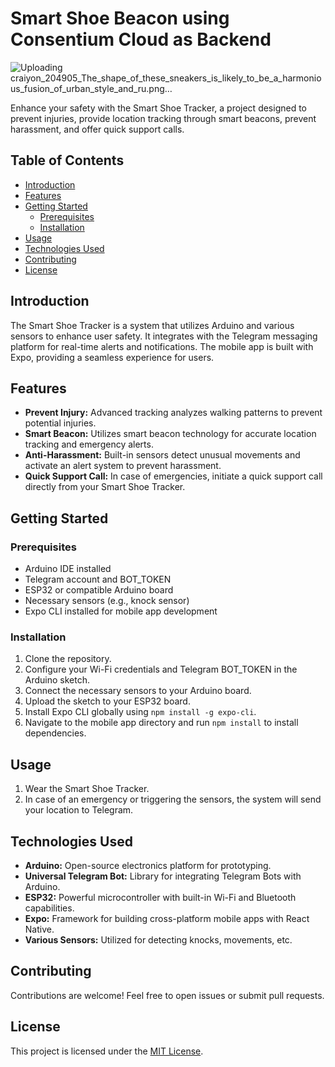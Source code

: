 # Smart Shoe Beacon using Consentium Cloud as Backend

![Uploading craiyon_204905_The_shape_of_these_sneakers_is_likely_to_be_a_harmonious_fusion_of_urban_style_and_ru.png…]()


Enhance your safety with the Smart Shoe Tracker, a project designed to prevent injuries, provide location tracking through smart beacons, prevent harassment, and offer quick support calls.

## Table of Contents

- [Introduction](#introduction)
- [Features](#features)
- [Getting Started](#getting-started)
  - [Prerequisites](#prerequisites)
  - [Installation](#installation)
- [Usage](#usage)
- [Technologies Used](#technologies-used)
- [Contributing](#contributing)
- [License](#license)

## Introduction

The Smart Shoe Tracker is a system that utilizes Arduino and various sensors to enhance user safety. It integrates with the Telegram messaging platform for real-time alerts and notifications. The mobile app is built with Expo, providing a seamless experience for users.

## Features

- **Prevent Injury:** Advanced tracking analyzes walking patterns to prevent potential injuries.
- **Smart Beacon:** Utilizes smart beacon technology for accurate location tracking and emergency alerts.
- **Anti-Harassment:** Built-in sensors detect unusual movements and activate an alert system to prevent harassment.
- **Quick Support Call:** In case of emergencies, initiate a quick support call directly from your Smart Shoe Tracker.

## Getting Started

### Prerequisites

- Arduino IDE installed
- Telegram account and BOT_TOKEN
- ESP32 or compatible Arduino board
- Necessary sensors (e.g., knock sensor)
- Expo CLI installed for mobile app development

### Installation

1. Clone the repository.
2. Configure your Wi-Fi credentials and Telegram BOT_TOKEN in the Arduino sketch.
3. Connect the necessary sensors to your Arduino board.
4. Upload the sketch to your ESP32 board.
5. Install Expo CLI globally using `npm install -g expo-cli`.
6. Navigate to the mobile app directory and run `npm install` to install dependencies.

## Usage

1. Wear the Smart Shoe Tracker.
2. In case of an emergency or triggering the sensors, the system will send your location to Telegram.

## Technologies Used

- **Arduino:** Open-source electronics platform for prototyping.
- **Universal Telegram Bot:** Library for integrating Telegram Bots with Arduino.
- **ESP32:** Powerful microcontroller with built-in Wi-Fi and Bluetooth capabilities.
- **Expo:** Framework for building cross-platform mobile apps with React Native.
- **Various Sensors:** Utilized for detecting knocks, movements, etc.

## Contributing

Contributions are welcome! Feel free to open issues or submit pull requests.

## License

This project is licensed under the [MIT License](LICENSE).
